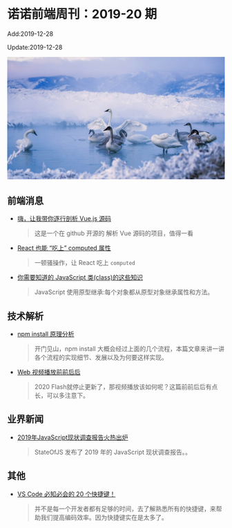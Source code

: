 <!--
 * @Description: weekly-20
 * @Author: zoeblow
 * @Email: wangfuyuan@nnuo.com
 * @Date: 2019-12-28 11:04:12
 * @LastEditors  : zoeblow
 * @LastEditTime : 2020-01-17 16:07:25
 * @FilePath: \nuofe-weekly\2019\weekly-20.md
 -->

# 诺诺前端周刊：2019-20 期

Add:2019-12-28

Update:2019-12-28

![201920](../images/2019/201920.jpg)

## 前端消息

- [嗨，让我带你逐行剖析 Vue.js 源码](https://mp.weixin.qq.com/s/JMKFghDOUkmUDdr7yVepSA)

  > 这是一个在 github 开源的 解析 Vue 源码的项目，值得一看

- [React 也能 “吃上” computed 属性](https://mp.weixin.qq.com/s/M_iBXbu3T7Iv1AKkVqqQKw)

  > 一顿骚操作，让 React 吃上 `computed`

- [你需要知道的 JavaScript 类(class)的这些知识](https://mp.weixin.qq.com/s/uSoghsWXsGCxjLiSdtNRKg)

  > JavaScript 使用原型继承:每个对象都从原型对象继承属性和方法。

## 技术解析

- [npm install 原理分析](https://mp.weixin.qq.com/s/5tmND0G_ZkYVR7Dmug0ugQ)

  > 开门见山，npm install 大概会经过上面的几个流程，本篇文章来讲一讲各个流程的实现细节、发展以及为何要这样实现。

- [Web 视频播放前前后后](https://mp.weixin.qq.com/s/bsla0FzDnM1iEm_ev3fMXw)

  > 2020 Flash就停止更新了，那视频播放该如何呢？这篇前前后后有点长，可以多注意下。

## 业界新闻

- [2019年JavaScript现状调查报告火热出炉](https://mp.weixin.qq.com/s/QGbkKvjLORWwUGVp7kRx1Q)

  > StateOfJS 发布了 2019 年的 JavaScript 现状调查报告。。

## 其他

- [VS Code 必知必会的 20 个快捷键！](https://mp.weixin.qq.com/s/RlxU4wuommOW-nsGv6lupA)

  > 并不是每一个开发者都有足够的时间，去了解熟悉所有的快捷键，来帮助我们提高编码效率。因为快捷键实在是太多了。
